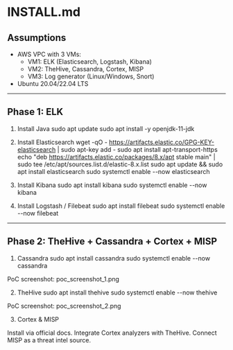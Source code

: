 # INSTALL.md

## Assumptions
- AWS VPC with 3 VMs:
  - VM1: ELK (Elasticsearch, Logstash, Kibana)
  - VM2: TheHive, Cassandra, Cortex, MISP
  - VM3: Log generator (Linux/Windows, Snort)
- Ubuntu 20.04/22.04 LTS

---

## Phase 1: ELK

1. Install Java
sudo apt update
sudo apt install -y openjdk-11-jdk

2. Install Elasticsearch
wget -qO - https://artifacts.elastic.co/GPG-KEY-elasticsearch | sudo apt-key add -
sudo apt install apt-transport-https
echo "deb https://artifacts.elastic.co/packages/8.x/apt stable main" | \
  sudo tee /etc/apt/sources.list.d/elastic-8.x.list
sudo apt update && sudo apt install elasticsearch
sudo systemctl enable --now
elasticsearch

3. Install Kibana
sudo apt install kibana
sudo systemctl enable --now kibana

4. Install Logstash / Filebeat
sudo apt install filebeat
sudo systemctl enable --now filebeat

---

## Phase 2: TheHive + Cassandra + Cortex + MISP
1. Cassandra
sudo apt install cassandra
sudo systemctl enable --now cassandra

PoC screenshot: poc_screenshot_1.png

2. TheHive
sudo apt install thehive
sudo systemctl enable --now thehive

PoC screenshot: poc_screenshot_2.png

3. Cortex & MISP

Install via official docs.
Integrate Cortex analyzers with TheHive.
Connect MISP as a threat intel source.

